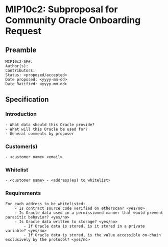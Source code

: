 # MIP10c2: Subproposal for Community Oracle Onboarding Request

## Preamble
```
MIP10c2-SP#: 
Author(s): 
Contributors:  
Status: <proposed/accepted>
Date proposed: <yyyy-mm-dd>
Date Ratified: <yyyy-mm-dd>
``` 

## Specification

### Introduction
	- What data should this Oracle provide?
	- What will this Oracle be used for?
	- General comments by proposer

### Customer(s)
 	- <customer name> <email>

### Whitelist
	- <customer name> - <address(es) to whitelist>

### Requirements
	For each address to be whitelisted:
		- Is contract source code verified on etherscan? <yes/no>
		- Is Oracle data used in a permissioned manner that would prevent parasitic behavior? <yes/no>
		- Is Oracle data written to storage? <yes/no>
			- If Oracle data is stored, is it stored in a private variable? <yes/no>
			- If Oracle data is stored, is the value accessible on-chain exclusively by the protocol? <yes/no>
